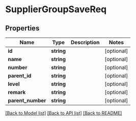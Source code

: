 # SupplierGroupSaveReq

## Properties
Name | Type | Description | Notes
------------ | ------------- | ------------- | -------------
**id** | **string** |  | [optional] 
**name** | **string** |  | [optional] 
**number** | **string** |  | [optional] 
**parent_id** | **string** |  | [optional] 
**level** | **string** |  | [optional] 
**remark** | **string** |  | [optional] 
**parent_number** | **string** |  | [optional] 

[[Back to Model list]](../README.md#documentation-for-models) [[Back to API list]](../README.md#documentation-for-api-endpoints) [[Back to README]](../README.md)


